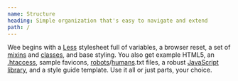 ```yaml
---
name: Structure
heading: Simple organization that's easy to navigate and extend
path: /
---
```


Wee begins with a [Less](http://lesscss.org/) stylesheet full of variables, a browser reset, a set of [mixins](/style/mixins) and [classes](/style/classes), and base styling. You also get example HTML5, an [.htaccess](#htaccess), sample favicons, [robots](#robots)/[humans](#humans).txt files, a robust [JavaScript library](/script), and a style guide template. Use it all or 
just parts, your choice.